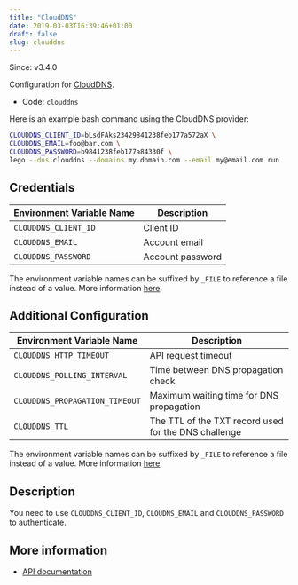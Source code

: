 ```yaml
---
title: "CloudDNS"
date: 2019-03-03T16:39:46+01:00
draft: false
slug: clouddns
---
```


<!-- THIS DOCUMENTATION IS AUTO-GENERATED. PLEASE DO NOT EDIT. -->
<!-- providers/dns/clouddns/clouddns.toml -->
<!-- THIS DOCUMENTATION IS AUTO-GENERATED. PLEASE DO NOT EDIT. -->

Since: v3.4.0

Configuration for [CloudDNS](https://github.com/vshosting/clouddns).


<!--more-->

- Code: `clouddns`

Here is an example bash command using the CloudDNS provider:

```bash
CLOUDDNS_CLIENT_ID=bLsdFAks23429841238feb177a572aX \
CLOUDDNS_EMAIL=foo@bar.com \
CLOUDDNS_PASSWORD=b9841238feb177a84330f \
lego --dns clouddns --domains my.domain.com --email my@email.com run
```




## Credentials

| Environment Variable Name | Description |
|-----------------------|-------------|
| `CLOUDDNS_CLIENT_ID` | Client ID |
| `CLOUDDNS_EMAIL` | Account email |
| `CLOUDDNS_PASSWORD` | Account password |

The environment variable names can be suffixed by `_FILE` to reference a file instead of a value.
More information [here](/lego/dns/#configuration-and-credentials).


## Additional Configuration

| Environment Variable Name | Description |
|--------------------------------|-------------|
| `CLOUDDNS_HTTP_TIMEOUT` | API request timeout |
| `CLOUDDNS_POLLING_INTERVAL` | Time between DNS propagation check |
| `CLOUDDNS_PROPAGATION_TIMEOUT` | Maximum waiting time for DNS propagation |
| `CLOUDDNS_TTL` | The TTL of the TXT record used for the DNS challenge |

The environment variable names can be suffixed by `_FILE` to reference a file instead of a value.
More information [here](/lego/dns/#configuration-and-credentials).

## Description

You need to use `CLOUDDNS_CLIENT_ID`, `CLOUDNS_EMAIL` and `CLOUDDNS_PASSWORD` to authenticate.



## More information

- [API documentation](https://github.com/vshosting/clouddns)

<!-- THIS DOCUMENTATION IS AUTO-GENERATED. PLEASE DO NOT EDIT. -->
<!-- providers/dns/clouddns/clouddns.toml -->
<!-- THIS DOCUMENTATION IS AUTO-GENERATED. PLEASE DO NOT EDIT. -->
